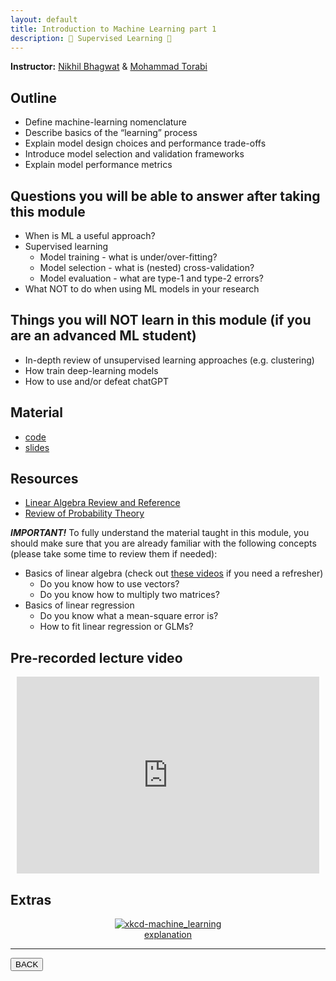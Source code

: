 ```yaml
---
layout: default
title: Introduction to Machine Learning part 1
description: 🤖 Supervised Learning 📖
---
```


**Instructor:** [Nikhil Bhagwat](https://nikhil153.github.io/) & [Mohammad Torabi](https://github.com/mtorabi59)

## Outline

-   Define machine-learning nomenclature
-   Describe basics of the “learning” process
-   Explain model design choices and performance trade-offs
-   Introduce model selection and validation frameworks
-   Explain model performance metrics

## Questions you will be able to answer after taking this module

-   When is ML a useful approach?
-   Supervised learning
    -   Model training - what is under/over-fitting?
    -   Model selection - what is (nested) cross-validation?
    -   Model evaluation - what are type-1 and type-2 errors?
-   What NOT to do when using ML models in your research

## Things you will NOT learn in this module (if you are an advanced ML student)

-   In-depth review of unsupervised learning approaches (e.g. clustering)
-   How train deep-learning models
-   How to use and/or defeat chatGPT

## Material

-   [code](https://github.com/neurodatascience/QLS-course-materials/tree/main/Lectures/2024/)
-   [slides](TODO)

## Resources

-   [Linear Algebra Review and Reference](https://www.cs.mcgill.ca/~dprecup/courses/ML/Materials/linalg-review.pdf)
-   [Review of Probability Theory](https://www.cs.mcgill.ca/~dprecup/courses/ML/Materials/prob-review.pdf)

**_IMPORTANT!_**
To fully understand the material taught in this module,
you should make sure that you are already familiar with the following concepts
(please take some time to review them if needed):

-   Basics of linear algebra (check out [these videos](https://youtu.be/fNk_zzaMoSs) if you need a refresher)
    -   Do you know how to use vectors?
    -   Do you know how to multiply two matrices?
-   Basics of linear regression
    -   Do you know what a mean-square error is?
    -   How to fit linear regression or GLMs?

## Pre-recorded lecture video

<div style="display: flex; justify-content: center; margin: 10px">

  <iframe
    width="560"
    height="315"
    src="https://www.youtube.com/embed/vsp7c-f3cvg?si=Nv8rJ9wJL3XZHMdb"
    title="YouTube video player"
    frameborder="0"
    allow="accelerometer; autoplay; clipboard-write; encrypted-media; gyroscope; picture-in-picture; web-share" referrerpolicy="strict-origin-when-cross-origin"
    allowfullscreen>
  </iframe>

</div>

## Extras

<div style="display: flex; flex-direction: column; justify-content: center; align-items: center; margin: 10px">
  <a href="https://xkcd.com/1838/">
    <img src="https://imgs.xkcd.com/comics/machine_learning.png" alt="xkcd-machine_learning">
  </a>
  <a href="https://www.explainxkcd.com/wiki/index.php/1838">explanation</a>
</div>

---

<a href="{{ site.url }}/lectures-materials/latest.html"><button>BACK</button></a>
